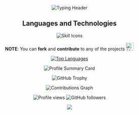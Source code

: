 <p align="center">
  <img src="https://readme-typing-svg.herokuapp.com?lines=Hey+there!+I'm+Aethenyx+;Welcome+to+my+GitHub+playground!;Let's+code+and+chill+like+a+legend;&font=Jetbrainsmono&duration=4000&pause=1000&color=F76C6C&center=true&width=800&height=100" alt="Typing Header" />
</p>

<h2 align="center">Languages and Technologies</h2>

<p align="center">
  <img src="https://skillicons.dev/icons?i=python,flask,django,html,css,tailwind,js,git,github,vscode,stackoverflow,c#&perline=6" alt="Skill Icons" />
</p>

<p align="center">
  <strong>NOTE</strong>: You can <strong>fork</strong> and <strong>contribute</strong> to any of the projects <img src="https://raw.githubusercontent.com/Tarikul-Islam-Anik/Animated-Fluent-Emojis/master/Emojis/Hand%20gestures/Handshake.png" alt="Handshake" width="25" height="25" />
</p>

<div align="center">
  
[![Top Languages](https://github-readme-stats.vercel.app/api/top-langs/?username=Aethenyx&layout=compact&theme=dark&hide=html,css)](https://github.com/Aethenyx)

</div>

<p align="center">
  <img src="https://github-profile-summary-cards.vercel.app/api/cards/profile-details?username=Aethenyx&theme=github_dark" alt="Profile Summary Card" />
</p>

<p align="center">
  <img src="https://github-profile-trophy.vercel.app/?username=Aethenyx&theme=matrix" alt="GitHub Trophy" />
</p>

<div align="center">
  <img src="https://github-readme-activity-graph.vercel.app/graph?username=Aethenyx&theme=github-dark&area=true&hide_border=true" alt="Contributions Graph" />
</div>

<p align="center">
  <img src="https://komarev.com/ghpvc/?username=Aethenyx&color=blue" alt="Profile views" /> 
  <img src="https://img.shields.io/github/followers/Aethenyx?label=Follow&style=social" alt="GitHub followers" />
</p>

<p align="center">
  <img src="https://capsule-render.vercel.app/api?type=waving&color=gradient&height=100&section=footer&width=100"/>
</p>
